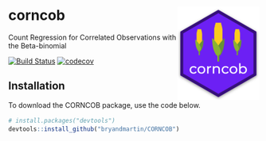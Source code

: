 # corncob <img src="docs/logo.png" align="right" width="165px"/>
Count Regression for Correlated Observations with the Beta-binomial

[![Build Status](https://travis-ci.org/bryandmartin/CORNCOB.svg?token=hagzSKvGC96CuJ1a2KZ4&branch=master)](https://travis-ci.org/bryandmartin/CORNCOB)
[![codecov](https://codecov.io/gh/bryandmartin/CORNCOB/branch/master/graph/badge.svg?token=GnLFG7QNsh)](https://codecov.io/gh/bryandmartin/CORNCOB)

## Installation

To download the CORNCOB package, use the code below.

``` r
# install.packages("devtools")
devtools::install_github("bryandmartin/CORNCOB")
```
